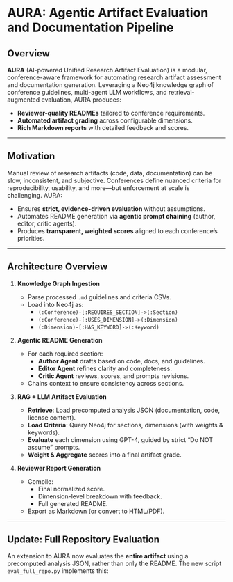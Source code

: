 # AURA: Agentic Artifact Evaluation and Documentation Pipeline

## Overview

**AURA** (AI-powered Unified Research Artifact Evaluation) is a modular, conference-aware framework for automating research artifact assessment and documentation generation. Leveraging a Neo4j knowledge graph of conference guidelines, multi-agent LLM workflows, and retrieval-augmented evaluation, AURA produces:

- **Reviewer-quality READMEs** tailored to conference requirements.  
- **Automated artifact grading** across configurable dimensions.  
- **Rich Markdown reports** with detailed feedback and scores.

---

## Motivation

Manual review of research artifacts (code, data, documentation) can be slow, inconsistent, and subjective. Conferences define nuanced criteria for reproducibility, usability, and more—but enforcement at scale is challenging. AURA:

- Ensures **strict, evidence-driven evaluation** without assumptions.  
- Automates README generation via **agentic prompt chaining** (author, editor, critic agents).  
- Produces **transparent, weighted scores** aligned to each conference’s priorities.

---

## Architecture Overview

1. **Knowledge Graph Ingestion**  
   - Parse processed `.md` guidelines and criteria CSVs.  
   - Load into Neo4j as:  
     - `(:Conference)-[:REQUIRES_SECTION]->(:Section)`  
     - `(:Conference)-[:USES_DIMENSION]->(:Dimension)`  
     - `(:Dimension)-[:HAS_KEYWORD]->(:Keyword)`

2. **Agentic README Generation**  
   - For each required section:  
     - **Author Agent** drafts based on code, docs, and guidelines.  
     - **Editor Agent** refines clarity and completeness.  
     - **Critic Agent** reviews, scores, and prompts revisions.  
   - Chains context to ensure consistency across sections.

3. **RAG + LLM Artifact Evaluation**  
   - **Retrieve**: Load precomputed analysis JSON (documentation, code, license content).  
   - **Load Criteria**: Query Neo4j for sections, dimensions (with weights & keywords).  
   - **Evaluate** each dimension using GPT-4, guided by strict “Do NOT assume” prompts.  
   - **Weight & Aggregate** scores into a final artifact grade.

4. **Reviewer Report Generation**  
   - Compile:  
     - Final normalized score.  
     - Dimension-level breakdown with feedback.  
     - Full generated README.  
   - Export as Markdown (or convert to HTML/PDF).

---

## Update: Full Repository Evaluation

An extension to AURA now evaluates the **entire artifact** using a precomputed analysis JSON, rather than only the README. The new script `eval_full_repo.py` implements this:
